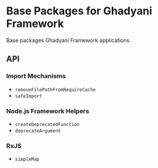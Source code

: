 # Base Packages for Ghadyani Framework
Base packages Ghadyani Framework applications.

## API

### Import Mechanisms
- `removeFilePathFromRequireCache`
- `safeImport`

### Node.js Framework Helpers
- `createDeprecatedFunction`
- `deprecateArgument`

### RxJS
- `simpleMap`
